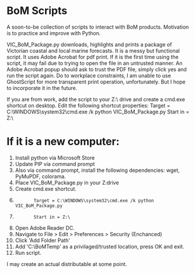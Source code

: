 # BoM Scripts

A soon-to-be collection of scripts to interact with BoM products. Motivation is to practice and improve with Python.

VIC_BoM_Package.py downloads, highlights and prints a package of Victorian coastal and local marine forecasts.
It is a messy but functional script. It uses Adobe Acrobat for pdf print. If it is the first time using the script, it may fail due to trying to open the file in an  untrusted manner. An Adobe Acrobat popup should ask to trust the PDF file, simply click yes and run the script again. Do to workplace constraints, I am unable to use GhostScript for more transparent print operation, unfortunately. But I hope to incorporate it in the future.

If you are from work, add the script to your Z:\ drive and create a cmd.exe shortcut on desktop. Edit the following shortcut properties:
Target =    C:\WINDOWS\system32\cmd.exe /k python VIC_BoM_Package.py
Start in =  Z:\

# If it is a new computer: 

1. Install python via Microsoft Store
2. Update PIP via command prompt
3. Also via command prompt, install the following dependencies:
wget, PyMuPDF, colorama.
4. Place VIC_BoM_Package.py in your Z:drive
5. Create cmd.exe shortcut. 
6.            Target = C:\WINDOWS\system32\cmd.exe /k python VIC_BoM_Package.py
7.            Start in = Z:\
8. Open Adobe Reader DC.
9. Navigate to File > Edit > Preferences > Security (Enchanced)
10. Click 'Add Folder Path'
11. Add 'C:\BoMTemp\' as a privilaged/trusted location, press OK and exit.
12. Run script.


I may create an actual distributable at some point.
